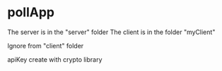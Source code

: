 # pollApp

The server is in the "server" folder
The client is in the folder
"myClient"

Ignore from "client" folder 


apiKey create with crypto library

